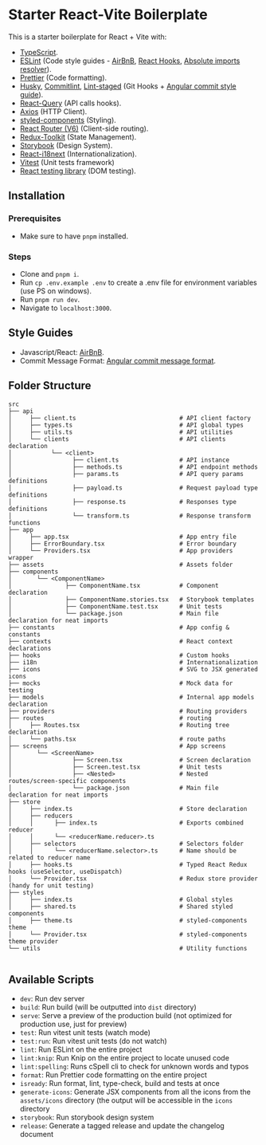 # Starter React-Vite Boilerplate

This is a starter boilerplate for React + Vite with:

- [TypeScript](https://www.typescriptlang.org/).
- [ESLint](https://eslint.org/) (Code style guides - [AirBnB](https://github.com/airbnb/javascript), [React Hooks](https://reactjs.org/docs/hooks-rules.html), [Absolute imports resolver](https://www.npmjs.com/package/eslint-import-resolver-typescript)).
- [Prettier](https://prettier.io/) (Code formatting).
- [Husky](https://typicode.github.io/husky/#/), [Commitlint](https://commitlint.js.org/#/), [Lint-staged](https://github.com/okonet/lint-staged) (Git Hooks + [Angular commit style guide](https://github.com/angular/angular/blob/master/CONTRIBUTING.md#commit)).
- [React-Query](https://react-query.tanstack.com/) (API calls hooks).
- [Axios](https://axios-http.com/) (HTTP Client).
- [styled-components](https://styled-components.com/) (Styling).
- [React Router (V6)](https://reactrouter.com/) (Client-side routing).
- [Redux-Toolkit](https://redux-toolkit.js.org/) (State Management).
- [Storybook](https://storybook.js.org/) (Design System).
- [React-i18next](https://react.i18next.com/) (Internationalization).
- [Vitest](https://vitest.dev/) (Unit tests framework)
- [React testing library](https://testing-library.com/docs/react-testing-library/intro/) (DOM testing).

## Installation

### Prerequisites

- Make sure to have `pnpm` installed.

### Steps

- Clone and `pnpm i`.
- Run `cp .env.example .env` to create a .env file for environment variables (use PS on windows).
- Run `pnpm run dev`.
- Navigate to `localhost:3000`.

## Style Guides

- Javascript/React: [AirBnB](https://github.com/airbnb/javascript).
- Commit Message Format: [Angular commit message format](https://github.com/angular/angular/blob/master/CONTRIBUTING.md#-commit-message-format).

## Folder Structure

```shell
src
├── api
│     ├── client.ts                             # API client factory
│     ├── types.ts                              # API global types
│     ├── utils.ts                              # API utilities
│     └── clients                               # API clients declaration
│           └── <client>
│                 ├── client.ts                 # API instance
│                 ├── methods.ts                # API endpoint methods
│                 ├── params.ts                 # API query params definitions
│                 ├── payload.ts                # Request payload type definitions
│                 ├── response.ts               # Responses type definitions
│                 └── transform.ts              # Response transform functions
├── app
│     ├── app.tsx                               # App entry file
│     ├── ErrorBoundary.tsx                     # Error boundary
│     └── Providers.tsx                         # App providers wrapper
├── assets                                      # Assets folder
├── components
│       └── <ComponentName>
│               ├── ComponentName.tsx           # Component declaration
│               ├── ComponentName.stories.tsx   # Storybook templates
│               ├── ComponentName.test.tsx      # Unit tests
│               └── package.json                # Main file declaration for neat imports
├── constants                                   # App config & constants
├── contexts                                    # React context declarations
├── hooks                                       # Custom hooks
├── i18n                                        # Internationalization
├── icons                                       # SVG to JSX generated icons
├── mocks                                       # Mock data for testing
├── models                                      # Internal app models declaration
├── providers                                   # Routing providers
├── routes                                      # routing
│     ├── Routes.tsx                            # Routing tree declaration
│     └── paths.tsx                             # route paths
├── screens                                     # App screens
│       └── <ScreenName>
│                 ├── Screen.tsx                # Screen declaration
│                 ├── Screen.test.tsx           # Unit tests
│                 ├── <Nested>                  # Nested routes/screen-specific components
│                 └── package.json              # Main file declaration for neat imports
├── store
│     ├── index.ts                              # Store declaration
│     ├── reducers
│     │      ├── index.ts                       # Exports combined reducer
│     │      └── <reducerName.reducer>.ts
│     ├── selectors                             # Selectors folder
│     │      └── <reducerName.selector>.ts      # Name should be related to reducer name
│     ├── hooks.ts                              # Typed React Redux hooks (useSelector, useDispatch)
│     └── Provider.tsx                          # Redux store provider (handy for unit testing)
├── styles
│     ├── index.ts                              # Global styles
│     ├── shared.ts                             # Shared styled components
│     ├── theme.ts                              # styled-components theme
│     └── Provider.tsx                          # styled-components theme provider
└── utils                                       # Utility functions


```

## Available Scripts

- `dev`: Run dev server
- `build`: Run build (will be outputted into `dist` directory)
- `serve`: Serve a preview of the production build (not optimized for production use, just for preview)
- `test`: Run vitest unit tests (watch mode)
- `test:run`: Run vitest unit tests (do not watch)
- `lint`: Run ESLint on the entire project
- `lint:knip`: Run Knip on the entire project to locate unused code
- `lint:spelling`: Runs cSpell cli to check for unknown words and typos
- `format`: Run Prettier code formatting on the entire project
- `isready`: Run format, lint, type-check, build and tests at once
- `generate-icons`: Generate JSX components from all the icons from the `assets/icons` directory (the output will be accessible in the `icons` directory
- `storybook`: Run storybook design system
- `release`: Generate a tagged release and update the changelog document
